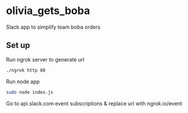 # olivia_gets_boba

Slack app to simplify team boba orders

## Set up
Run ngrok server to generate url
```bash
./ngrok http 80
```

Run node app
```bash
sudo node index.js
```

Go to api.slack.com event subscriptions & replace url with ngrok.io/event




